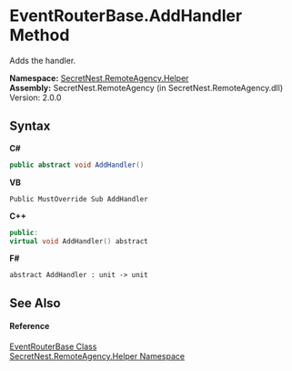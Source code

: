 # EventRouterBase.AddHandler Method 
 

Adds the handler.

**Namespace:**&nbsp;<a href="N_SecretNest_RemoteAgency_Helper">SecretNest.RemoteAgency.Helper</a><br />**Assembly:**&nbsp;SecretNest.RemoteAgency (in SecretNest.RemoteAgency.dll) Version: 2.0.0

## Syntax

**C#**<br />
``` C#
public abstract void AddHandler()
```

**VB**<br />
``` VB
Public MustOverride Sub AddHandler
```

**C++**<br />
``` C++
public:
virtual void AddHandler() abstract
```

**F#**<br />
``` F#
abstract AddHandler : unit -> unit 

```


## See Also


#### Reference
<a href="T_SecretNest_RemoteAgency_Helper_EventRouterBase">EventRouterBase Class</a><br /><a href="N_SecretNest_RemoteAgency_Helper">SecretNest.RemoteAgency.Helper Namespace</a><br />